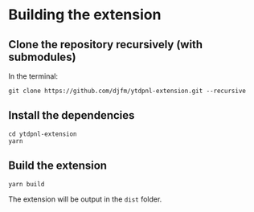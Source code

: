 # Building the extension

## Clone the repository recursively (with submodules)

In the terminal:

`git clone https://github.com/djfm/ytdpnl-extension.git --recursive`

## Install the dependencies

```
cd ytdpnl-extension
yarn
```

## Build the extension

```
yarn build
```

The extension will be output in the `dist` folder.